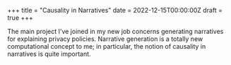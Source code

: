 +++
title = "Causality in Narratives"
date = 2022-12-15T00:00:00Z
draft = true
+++

The main project I've joined in my new job concerns generating narratives for explaining privacy policies. 
Narrative generation is a totally new computational concept to me; in particular, the notion of causality 
in narratives is quite important. 
